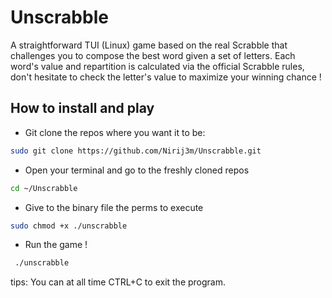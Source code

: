 # Unscrabble
A straightforward TUI (Linux) game based on the real Scrabble that challenges you to compose the best word given a set of letters. Each word's value and repartition is calculated via 
the official Scrabble rules, don't hesitate to check the letter's value to maximize your winning chance !

## How to install and play
- Git clone the repos where you want it to be:
 ```bash
sudo git clone https://github.com/Nirij3m/Unscrabble.git
```
- Open your terminal and go to the freshly cloned repos
 ```bash
cd ~/Unscrabble
```
- Give to the binary file the perms to execute
```bash
sudo chmod +x ./unscrabble
  ```
- Run the game !
```bash
 ./unscrabble
  ```
  tips: You can at all time CTRL+C to exit the program.


